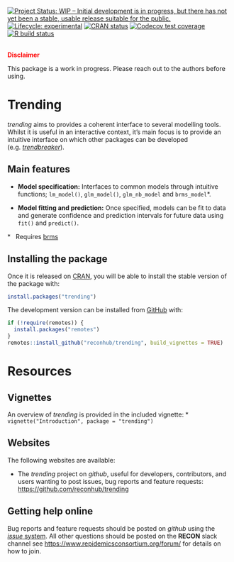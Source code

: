 
<!-- README.md is generated from README.Rmd. Please edit that file -->

<!-- badges: start -->

[![Project Status: WIP – Initial development is in progress, but there
has not yet been a stable, usable release suitable for the
public.](https://www.repostatus.org/badges/latest/wip.svg)](https://www.repostatus.org/#wip)
[![Lifecycle:
experimental](https://img.shields.io/badge/lifecycle-experimental-orange.svg)](https://www.tidyverse.org/lifecycle/#experimental)
[![CRAN
status](https://www.r-pkg.org/badges/version/trending)](https://CRAN.R-project.org/package=trending)
[![Codecov test
coverage](https://codecov.io/gh/reconhub/trending/branch/master/graph/badge.svg)](https://codecov.io/gh/reconhub/trending?branch=master)
[![R build
status](https://github.com/reconhub/trending/workflows/R-CMD-check/badge.svg)](https://github.com/reconhub/trending/actions)
<!-- badges: end -->

<br> **<span style="color: red;">Disclaimer</span>**

This package is a work in progress. Please reach out to the authors
before using.

# Trending

*trending* aims to provides a coherent interface to several modelling
tools. Whilst it is useful in an interactive context, it’s main focus is
to provide an intuitive interface on which other packages can be
developed
(e.g. [*trendbreaker*](https://github.com/reconhub/trendbreaker)).

## Main features

  - **Model specification:** Interfaces to common models through
    intuitive functions; `lm_model()`, `glm_model()`, `glm_nb_model` and
    `brms_model`\*.

  - **Model fitting and prediction:** Once specified, models can be fit
    to data and generate confidence and prediction intervals for future
    data using `fit()` and `predict()`.

\*   Requires [brms](https://CRAN.R-project.org/package=brms)

## Installing the package

Once it is released on [CRAN](https://CRAN.R-project.org), you will be
able to install the stable version of the package with:

``` r
install.packages("trending")
```

The development version can be installed from
[GitHub](https://github.com/) with:

``` r
if (!require(remotes)) {
  install.packages("remotes")
}
remotes::install_github("reconhub/trending", build_vignettes = TRUE)
```

# Resources

## Vignettes

An overview of *trending* is provided in the included vignette: \*
`vignette("Introduction", package = "trending")`

## Websites

The following websites are available:

  - The *trending* project on *github*, useful for developers,
    contributors, and users wanting to post issues, bug reports and
    feature requests: <br> <https://github.com/reconhub/trending>

## Getting help online

Bug reports and feature requests should be posted on *github* using the
[*issue* system](https://github.com/reconhub/incidence2/issues). All
other questions should be posted on the **RECON** slack channel see
<https://www.repidemicsconsortium.org/forum/> for details on how to
join.
